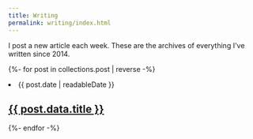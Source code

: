 ```yaml
---
title: Writing
permalink: writing/index.html
---
```

I post a new article each week. These are the archives of everything I've written since 2014.

{%- for post in collections.post | reverse -%}
    <li class="flex flex-col mt-8">
        <span class="font-sans text-base text-gray-700">{{ post.date | readableDate }}</span>
        <h2 class="text-lg md:text-xl">
            <a class="font-medium font-serif-title" href="{{ post.url }}">{{ post.data.title }}</a>
        </h2>
    </li>
{%- endfor -%}